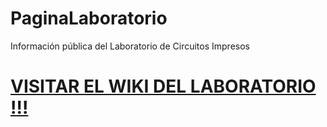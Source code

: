 # PaginaLaboratorio
Información pública del Laboratorio de Circuitos Impresos

# [VISITAR EL WIKI DEL LABORATORIO !!!](https://github.com/laboratoriolci/PaginaLaboratorio/wiki)

